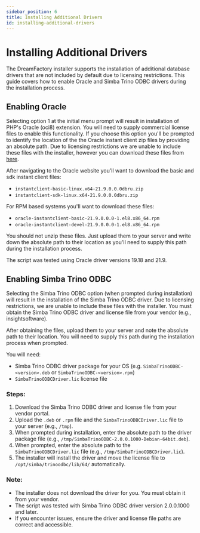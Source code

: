 ```yaml
---
sidebar_position: 6
title: Installing Additional Drivers
id: installing-additional-drivers
---
```


# Installing Additional Drivers

The DreamFactory installer supports the installation of additional database drivers that are not included by default due to licensing restrictions. This guide covers how to enable Oracle and Simba Trino ODBC drivers during the installation process.

## Enabling Oracle

Selecting option 1 at the initial menu prompt will result in installation of PHP's Oracle (oci8) extension. You will need to supply commercial license files to enable this functionality. If you choose this option you'll be prompted to identify the location of the the Oracle instant client zip files by providing an absolute path. Due to licensing restrictions we are unable to include these files with the installer, however you can download these files from [here](https://www.oracle.com/database/technologies/instant-client/linux-x86-64-downloads.html).

After navigating to the Oracle website you'll want to download the basic and sdk instant client files:

- `instantclient-basic-linux.x64-21.9.0.0.0dbru.zip`
- `instantclient-sdk-linux.x64-21.9.0.0.0dbru.zip`

For RPM based systems you'll want to download these files:

- `oracle-instantclient-basic-21.9.0.0.0-1.el8.x86_64.rpm`
- `oracle-instantclient-devel-21.9.0.0.0-1.el8.x86_64.rpm`

You should not unzip these files. Just upload them to your server and write down the absolute path to their location as you'll need to supply this path during the installation process.

The script was tested using Oracle driver versions 19.18 and 21.9.

## Enabling Simba Trino ODBC

Selecting the Simba Trino ODBC option (when prompted during installation) will result in the installation of the Simba Trino ODBC driver. Due to licensing restrictions, we are unable to include these files with the installer. You must obtain the Simba Trino ODBC driver and license file from your vendor (e.g., insightsoftware).

After obtaining the files, upload them to your server and note the absolute path to their location. You will need to supply this path during the installation process when prompted.

You will need:

- Simba Trino ODBC driver package for your OS (e.g. `SimbaTrinoODBC-<version>.deb` or `SimbaTrinoODBC-<version>.rpm`)
- `SimbaTrinoODBCDriver.lic` license file

### Steps:

1. Download the Simba Trino ODBC driver and license file from your vendor portal.
2. Upload the `.deb` or `.rpm` file and the `SimbaTrinoODBCDriver.lic` file to your server (e.g., `/tmp`).
3. When prompted during installation, enter the absolute path to the driver package file (e.g., `/tmp/SimbaTrinoODBC-2.0.0.1000-Debian-64bit.deb`).
4. When prompted, enter the absolute path to the `SimbaTrinoODBCDriver.lic` file (e.g., `/tmp/SimbaTrinoODBCDriver.lic`).
5. The installer will install the driver and move the license file to `/opt/simba/trinoodbc/lib/64/` automatically.

### Note:

- The installer does not download the driver for you. You must obtain it from your vendor.
- The script was tested with Simba Trino ODBC driver version 2.0.0.1000 and later.
- If you encounter issues, ensure the driver and license file paths are correct and accessible.
